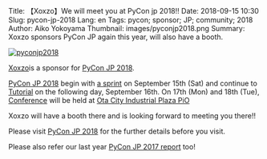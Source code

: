 Title: 【Xoxzo】We will meet you at PyCon jp 2018!!
Date: 2018-09-15 10:30
Slug: pycon-jp-2018
Lang: en
Tags: pycon; sponsor; JP; community; 2018
Author: Aiko Yokoyama
Thumbnail: images/pyconjp2018.png
Summary: Xoxzo sponsors PyCon JP again this year, will also have a booth. 


[![pyconjp2018](/images/pyconjp2018.png)](https://pycon.jp/2018/)

[Xoxzo](https://www.xoxzo.com/en/)is a sponsor for [PyCon JP 2018](https://pycon.jp/2018/).

[PyCon JP 2018](https://pycon.jp/2018/) begin with [a sprint](https://pyconjp.connpass.com/event/97868/) 
on September 15th (Sat) and continue to [Tutorial](https://pyconjp.connpass.com/event/94980/) on the following day,
September 16th. On 17th (Mon) and 18th (Tue), [Conference](https://pycon.jp/2018/event/conference) will be held at 
[Ota City Industrial Plaza PiO](https://www.pio-ota.net/)

Xoxzo will have a booth there and is looking forward to meeting you there!!

Please visit [PyCon JP 2018](https://pycon.jp/2018/) for the further details before you visit.

Please also refer our last year [PyCon JP 2017 report](https://blog.xoxzo.com/ja/2017/10/12/pycon-jp-2017/) too!
